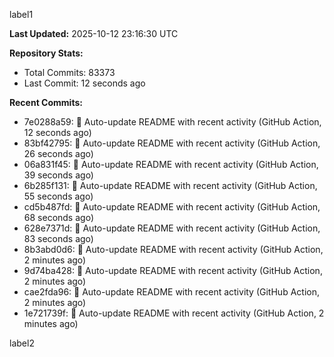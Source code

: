 
label1 
<!-- ACTIVITY_START -->
**Last Updated:** 2025-10-12 23:16:30 UTC

**Repository Stats:**
- Total Commits: 83373
- Last Commit: 12 seconds ago

**Recent Commits:**
- 7e0288a59: 🤖 Auto-update README with recent activity (GitHub Action, 12 seconds ago)
- 83bf42795: 🤖 Auto-update README with recent activity (GitHub Action, 26 seconds ago)
- 06a831f45: 🤖 Auto-update README with recent activity (GitHub Action, 39 seconds ago)
- 6b285f131: 🤖 Auto-update README with recent activity (GitHub Action, 55 seconds ago)
- cd5b487fd: 🤖 Auto-update README with recent activity (GitHub Action, 68 seconds ago)
- 628e7371d: 🤖 Auto-update README with recent activity (GitHub Action, 83 seconds ago)
- 8b3abd0d6: 🤖 Auto-update README with recent activity (GitHub Action, 2 minutes ago)
- 9d74ba428: 🤖 Auto-update README with recent activity (GitHub Action, 2 minutes ago)
- cae2fda96: 🤖 Auto-update README with recent activity (GitHub Action, 2 minutes ago)
- 1e721739f: 🤖 Auto-update README with recent activity (GitHub Action, 2 minutes ago)
<!-- ACTIVITY_END -->

label2
